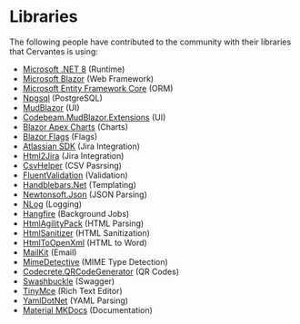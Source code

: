 # Libraries

The following people have contributed to the community with their libraries that Cervantes is using:

- [Microsoft .NET 8](https://dotnet.microsoft.com/en-us/download/dotnet/8.0) (Runtime)
- [Microsoft Blazor](https://dotnet.microsoft.com/apps/aspnet/web-apps/blazor) (Web Framework)
- [Microsoft Entity Framework Core](https://docs.microsoft.com/en-us/ef/core/) (ORM)
- [Npgsql](https://www.npgsql.org/) (PostgreSQL)
- [MudBlazor](https://mudblazor.com/) (UI)
- [Codebeam.MudBlazor.Extensions](https://github.com/CodeBeamOrg/CodeBeam.MudBlazor.Extensions) (UI)
- [Blazor Apex Charts](https://github.com/apexcharts/Blazor-ApexCharts) (Charts)
- [Blazor Flags](https://github.com/kevinvenclovas/Blazor.Flags) (Flags)
- [Atlassian SDK](https://bitbucket.org/farmas/atlassian.net-sdk) (Jira Integration)
- [Html2Jira](https://www.nuget.org/packages/Html2JiraMarkup) (Jira Integration)
- [CsvHelper](https://joshclose.github.io/CsvHelper/) (CSV Pasrsing)
- [FluentValidation](https://github.com/FluentValidation/FluentValidation) (Validation)
- [Handblebars.Net](https://github.com/Handlebars-Net/Handlebars.Net) (Templating)
- [Newtonsoft.Json](https://www.newtonsoft.com/json) (JSON Parsing)
- [NLog](https://nlog-project.org/) (Logging)
- [Hangfire](https://www.hangfire.io/) (Background Jobs)
- [HtmlAgilityPack](https://html-agility-pack.net/) (HTML Parsing)
- [HtmlSanitizer](https://github.com/mganss/HtmlSanitizer) (HTML Sanitization)
- [HtmlToOpenXml](https://github.com/onizet/html2openxml) (HTML to Word)
- [MailKit](https://github.com/jstedfast/MailKit) (Email)
- [MimeDetective](https://github.com/MediatedCommunications/Mime-Detective) (MIME Type Detection)
- [Codecrete.QRCodeGenerator](https://codecrete.net/QrCodeGenerator/api/index.html) (QR Codes)
- [Swashbuckle](https://github.com/domaindrivendev/Swashbuckle.AspNetCore) (Swagger)
- [TinyMce](https://github.com/tinymce/tinymce) (Rich Text Editor)
- [YamlDotNet](https://github.com/aaubry/YamlDotNet) (YAML Parsing)
- [Material MKDocs](https://squidfunk.github.io/mkdocs-material/) (Documentation)